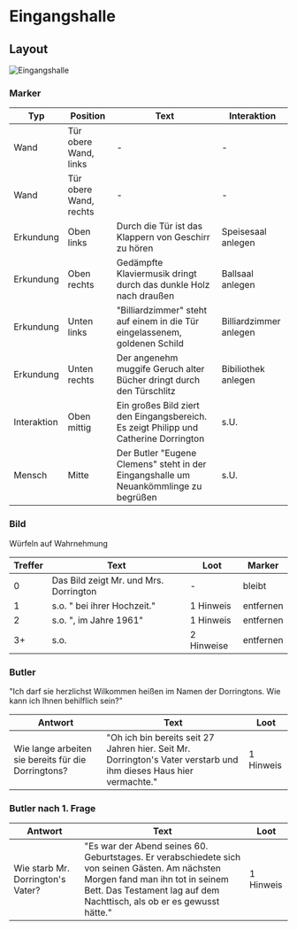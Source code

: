 # Eingangshalle

## Layout

![Eingangshalle](./tile.jpg)

### Marker

Typ | Position | Text | Interaktion
--- | --- | --- | ---
Wand | Tür obere Wand, links | -|-
Wand | Tür obere Wand, rechts | -|-
Erkundung | Oben links | Durch die Tür ist das Klappern von Geschirr zu hören |Speisesaal anlegen
Erkundung | Oben rechts | Gedämpfte Klaviermusik dringt durch das dunkle Holz nach draußen |Ballsaal anlegen
Erkundung | Unten links | "Billiardzimmer" steht auf einem in die Tür eingelassenem, goldenen Schild |Billiardzimmer anlegen
Erkundung | Unten rechts | Der angenehm muggife Geruch alter Bücher dringt durch den Türschlitz |Bibiliothek anlegen
Interaktion | Oben mittig |Ein großes Bild ziert den Eingangsbereich. Es zeigt Philipp und Catherine Dorrington|s.U.
Mensch | Mitte | Der Butler "Eugene Clemens" steht in der Eingangshalle um Neuankömmlinge zu begrüßen |s.U.



### Bild

Würfeln auf Wahrnehmung

Treffer | Text | Loot | Marker
--- | --- | --- | ---
0 | Das Bild zeigt Mr. und Mrs. Dorrington | - | bleibt
1 | s.o. " bei ihrer Hochzeit." | 1 Hinweis | entfernen
2 | s.o. ", im Jahre 1961" | 1 Hinweis | entfernen
3+ | s.o. | 2 Hinweise | entfernen

### Butler

"Ich darf sie herzlichst Wilkommen heißen im Namen der Dorringtons. Wie kann ich Ihnen behilflich sein?"

Antwort | Text | Loot
--- | --- | ---
Wie lange arbeiten sie bereits für die Dorringtons? | "Oh ich bin bereits seit 27 Jahren hier. Seit Mr. Dorrington's Vater verstarb und ihm dieses Haus hier vermachte." | 1 Hinweis

### Butler nach 1. Frage

Antwort | Text | Loot
--- | --- | ---
Wie starb Mr. Dorrington's Vater? | "Es war der Abend seines 60. Geburtstages. Er verabschiedete sich von seinen Gästen. Am nächsten Morgen fand man ihn tot in seinem Bett. Das Testament lag auf dem Nachttisch, als ob er es gewusst hätte." | 1 Hinweis

